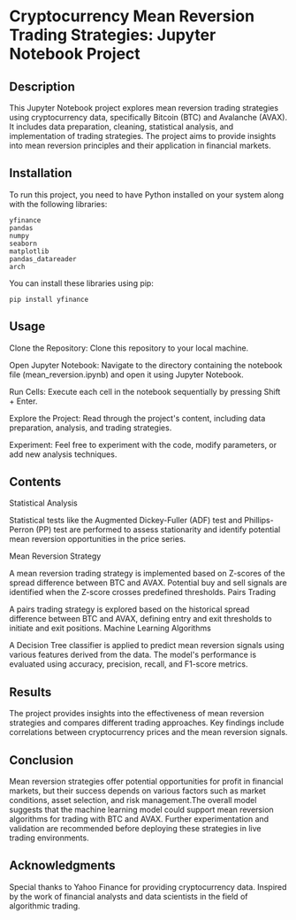 # Cryptocurrency Mean Reversion Trading Strategies: Jupyter Notebook Project

## Description

This Jupyter Notebook project explores mean reversion trading strategies using cryptocurrency data, specifically Bitcoin (BTC) and Avalanche (AVAX). It includes data preparation, cleaning, statistical analysis, and implementation of trading strategies. The project aims to provide insights into mean reversion principles and their application in financial markets.

## Installation

To run this project, you need to have Python installed on your system along with the following libraries:

    yfinance
    pandas
    numpy
    seaborn
    matplotlib
    pandas_datareader
    arch

You can install these libraries using pip:

    pip install yfinance 

## Usage

Clone the Repository: Clone this repository to your local machine.

Open Jupyter Notebook: Navigate to the directory containing the notebook file (mean_reversion.ipynb) and open it using Jupyter Notebook.

Run Cells: Execute each cell in the notebook sequentially by pressing Shift + Enter.

Explore the Project: Read through the project's content, including data preparation, analysis, and trading strategies.

Experiment: Feel free to experiment with the code, modify parameters, or add new analysis techniques.

## Contents

Statistical Analysis

Statistical tests like the Augmented Dickey-Fuller (ADF) test and Phillips-Perron (PP) test are performed to assess stationarity and identify potential mean reversion opportunities in the price series.

Mean Reversion Strategy

A mean reversion trading strategy is implemented based on Z-scores of the spread difference between BTC and AVAX. Potential buy and sell signals are identified when the Z-score crosses predefined thresholds.
Pairs Trading

A pairs trading strategy is explored based on the historical spread difference between BTC and AVAX, defining entry and exit thresholds to initiate and exit positions.
Machine Learning Algorithms

A Decision Tree classifier is applied to predict mean reversion signals using various features derived from the data. The model's performance is evaluated using accuracy, precision, recall, and F1-score metrics.

## Results

The project provides insights into the effectiveness of mean reversion strategies and compares different trading approaches. Key findings include correlations between cryptocurrency prices and the mean reversion signals.

## Conclusion

Mean reversion strategies offer potential opportunities for profit in financial markets, but their success depends on various factors such as market conditions, asset selection, and risk management.The overall model suggests that the machine learning model could support mean reversion algorithms for trading with BTC and AVAX. Further experimentation and validation are recommended before deploying these strategies in live trading environments.

## Acknowledgments

Special thanks to Yahoo Finance for providing cryptocurrency data.
Inspired by the work of financial analysts and data scientists in the field of algorithmic trading.
